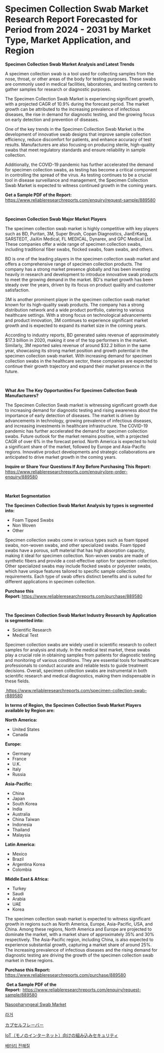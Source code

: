 <p><h1>Specimen Collection Swab Market Research Report Forecasted for Period from 2024 -  2031 by Market Type, Market Application, and Region</h1></p><p><strong>Specimen Collection Swab Market Analysis and Latest Trends</strong></p>
<p><p>A specimen collection swab is a tool used for collecting samples from the nose, throat, or other areas of the body for testing purposes. These swabs are commonly used in medical facilities, laboratories, and testing centers to gather samples for research or diagnostic purposes.</p><p>The Specimen Collection Swab Market is experiencing significant growth, with a projected CAGR of 10.9% during the forecast period. The market growth can be attributed to the increasing prevalence of infectious diseases, the rise in demand for diagnostic testing, and the growing focus on early detection and prevention of diseases.</p><p>One of the key trends in the Specimen Collection Swab Market is the development of innovative swab designs that improve sample collection efficiency, reduce discomfort for patients, and enhance accuracy of test results. Manufacturers are also focusing on producing sterile, high-quality swabs that meet regulatory standards and ensure reliability in sample collection.</p><p>Additionally, the COVID-19 pandemic has further accelerated the demand for specimen collection swabs, as testing has become a critical component in controlling the spread of the virus. As testing continues to be a crucial tool in disease surveillance and management, the Specimen Collection Swab Market is expected to witness continued growth in the coming years.</p></p>
<p><strong>Get a Sample PDF of the Report:&nbsp;</strong> <a href="https://www.reliableresearchreports.com/enquiry/request-sample/889580">https://www.reliableresearchreports.com/enquiry/request-sample/889580</a></p>
<p>&nbsp;</p>
<p><strong>Specimen Collection Swab Major Market Players</strong></p>
<p><p>The specimen collection swab market is highly competitive with key players such as BD, Puritan, 3M, Super Brush, Copan Diagnostics, JianErKang, SARSTEDT, JiaXin Medical, FL MEDICAL, Dynarex, and GPC Medical Ltd. These companies offer a wide range of specimen collection swabs, including traditional fiber swabs, flocked swabs, foam swabs, and others.</p><p>BD is one of the leading players in the specimen collection swab market and offers a comprehensive range of specimen collection products. The company has a strong market presence globally and has been investing heavily in research and development to introduce innovative swab products to meet the growing demand in the market. BD's market growth has been steady over the years, driven by its focus on product quality and customer satisfaction.</p><p>3M is another prominent player in the specimen collection swab market known for its high-quality swab products. The company has a strong distribution network and a wide product portfolio, catering to various healthcare settings. With a strong focus on technological advancements and product innovation, 3M continues to experience significant market growth and is expected to expand its market size in the coming years.</p><p>According to industry reports, BD generated sales revenue of approximately $17.3 billion in 2020, making it one of the top performers in the market. Similarly, 3M reported sales revenue of around $32.2 billion in the same year, showcasing its strong market position and growth potential in the specimen collection swab market. With increasing demand for specimen collection swabs in the healthcare sector, these companies are expected to continue their growth trajectory and expand their market presence in the future.</p></p>
<p>&nbsp;</p>
<p><strong>What Are The Key Opportunities For Specimen Collection Swab Manufacturers?</strong></p>
<p><p>The Specimen Collection Swab market is witnessing significant growth due to increasing demand for diagnostic testing and rising awareness about the importance of early detection of diseases. The market is driven by advancements in technology, growing prevalence of infectious diseases, and increasing investments in healthcare infrastructure. The COVID-19 pandemic has further accelerated the demand for specimen collection swabs. Future outlook for the market remains positive, with a projected CAGR of over 6% in the forecast period. North America is expected to hold a significant share of the market, followed by Europe and Asia-Pacific regions. Innovative product developments and strategic collaborations are anticipated to drive market growth in the coming years.</p></p>
<p><strong>Inquire or Share Your Questions If Any Before Purchasing This Report:</strong> <a href="https://www.reliableresearchreports.com/enquiry/pre-order-enquiry/889580">https://www.reliableresearchreports.com/enquiry/pre-order-enquiry/889580</a></p>
<p>&nbsp;</p>
<p><strong>Market Segmentation</strong></p>
<p><strong>The Specimen Collection Swab Market Analysis by types is segmented into:</strong></p>
<p><ul><li>Foam Tipped Swabs</li><li>Non Woven</li><li>Other</li></ul></p>
<p><p>Specimen collection swabs come in various types such as foam tipped swabs, non-woven swabs, and other specialized swabs. Foam tipped swabs have a porous, soft material that has high absorption capacity, making it ideal for specimen collection. Non-woven swabs are made of synthetic fibers and provide a cost-effective option for specimen collection. Other specialized swabs may include flocked swabs or polyester swabs, which have unique features tailored to specific sample collection requirements. Each type of swab offers distinct benefits and is suited for different applications in specimen collection.</p></p>
<p><strong>Purchase this Report:&nbsp;</strong><a href="https://www.reliableresearchreports.com/purchase/889580">https://www.reliableresearchreports.com/purchase/889580</a></p>
<p>&nbsp;</p>
<p><strong>The Specimen Collection Swab Market Industry Research by Application is segmented into:</strong></p>
<p><ul><li>Scientific Research</li><li>Medical Test</li></ul></p>
<p><p>Specimen collection swabs are widely used in scientific research to collect samples for analysis and study. In the medical test market, these swabs play a crucial role in obtaining samples from patients for diagnostic testing and monitoring of various conditions. They are essential tools for healthcare professionals to conduct accurate and reliable tests to guide treatment decisions. Overall, specimen collection swabs are instrumental in both scientific research and medical diagnostics, making them indispensable in these fields.</p></p>
<p><a href="https://www.reliableresearchreports.com/specimen-collection-swab-r889580">&nbsp;https://www.reliableresearchreports.com/specimen-collection-swab-r889580</a></p>
<p><strong>In terms of Region, the Specimen Collection Swab Market Players available by Region are:</strong></p>
<p>
    <p> <strong> North America: </strong>
        <ul>
            <li>United States</li>
            <li>Canada</li>
        </ul>
        </p> 
    <p> <strong> Europe: </strong>
        <ul>
            <li>Germany</li>
            <li>France</li>
            <li>U.K.</li>
            <li>Italy</li>
            <li>Russia</li>
        </ul>
        </p> 
    <p> <strong> Asia-Pacific: </strong>
        <ul>
            <li>China</li>
            <li>Japan</li>
            <li>South Korea</li>
            <li>India</li>
            <li>Australia</li>
            <li>China Taiwan</li>
            <li>Indonesia</li>
            <li>Thailand</li>
            <li>Malaysia</li>
        </ul>
        </p> 
    <p> <strong> Latin America: </strong>
        <ul>
            <li>Mexico</li>
            <li>Brazil</li>
            <li>Argentina Korea</li>
            <li>Colombia</li>
        </ul>
        </p> 
    <p> <strong> Middle East & Africa: </strong>
        <ul>
            <li>Turkey</li>
            <li>Saudi</li>
            <li>Arabia</li>
            <li>UAE</li>
            <li>Korea</li>
        </ul>
    </p>
    </p>
<p><p>The specimen collection swab market is expected to witness significant growth in regions such as North America, Europe, Asia-Pacific, USA, and China. Among these regions, North America and Europe are projected to dominate the market, with a market share of approximately 35% and 30% respectively. The Asia-Pacific region, including China, is also expected to experience substantial growth, capturing a market share of around 25%. The increasing prevalence of infectious diseases and the rising demand for diagnostic testing are driving the growth of the specimen collection swab market in these regions.</p></p>
<p><strong>Purchase this Report: </strong><a href="https://www.reliableresearchreports.com/purchase/889580">https://www.reliableresearchreports.com/purchase/889580</a></p>
<p>&nbsp;<strong>Get a Sample PDF of the Report:&nbsp;&nbsp;</strong><a href="https://www.reliableresearchreports.com/enquiry/request-sample/889580">https://www.reliableresearchreports.com/enquiry/request-sample/889580</a></p>
<p><strong></strong></p>
<p><p><a href="https://github.com/RickHolmes3/Market-Research-Report-List-4/blob/main/nasopharyngeal-swab-market.md">Nasopharyngeal Swab Market</a></p><p><a href="https://medium.com/@domingowolf2022/%EB%9D%BC%EA%B1%B0-%EC%8B%9C%EC%9E%A5-%EA%B7%9C%EB%AA%A8%EC%99%80-%EC%8B%9C%EC%9E%A5-%EB%8F%99%ED%96%A5-%EC%A0%84%EC%B2%B4-%EC%82%B0%EC%97%85-%EA%B0%9C%EC%9A%94-2024%EB%85%84%EB%B6%80%ED%84%B0-2031%EB%85%84%EA%B9%8C%EC%A7%80-abd7b2901ca2">라거</a></p><p><a href="https://github.com/cnnriuez22368/Market-Research-Report-List-2/blob/main/855648149237.md">カプセルフレーバー</a></p><p><a href="https://github.com/zekaoe592392/Market-Research-Report-List-2/blob/main/732675749236.md">IoT（モノのインターネット）向けの組み込みセキュリティ</a></p><p><a href="https://medium.com/@jewelmohr02/%EB%B0%B0%ED%84%B0%EB%A6%AC-%EC%A0%84%ED%95%B4%EC%A7%88-%EC%8B%9C%EC%9E%A5-%EB%B6%84%EC%84%9D-cagr-%EC%8B%9C%EC%9E%A5-%EC%84%B8%EB%B6%84%ED%99%94-%EB%B0%8F-%EA%B8%80%EB%A1%9C%EB%B2%8C-%EC%97%85%EC%A2%85-%EA%B0%9C%EC%9A%94-66fcf886c534">배터리 전해질</a></p></p>